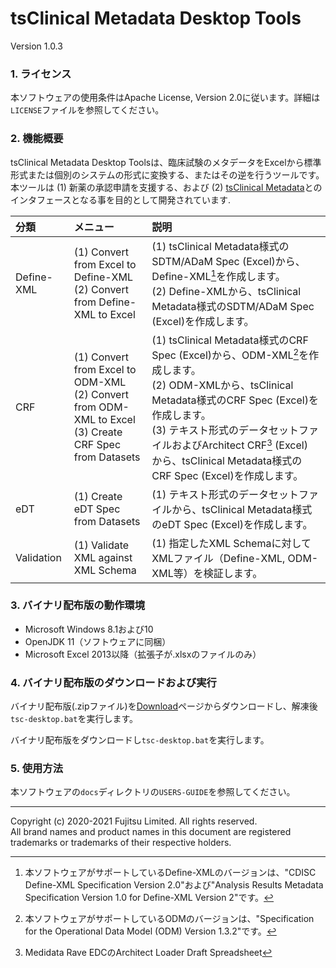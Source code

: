 # tsClinical Metadata Desktop Tools
Version 1.0.3

### 1. ライセンス

本ソフトウェアの使用条件はApache License, Version 2.0に従います。詳細は`LICENSE`ファイルを参照してください。

### 2. 機能概要
tsClinical Metadata Desktop Toolsは、臨床試験のメタデータをExcelから標準形式または個別のシステムの形式に変換する、またはその逆を行うツールです。本ツールは (1) 新薬の承認申請を支援する、および (2) [tsClinical Metadata](https://www.fujitsu.com/jp/solutions/industry/life-sciences/products/drug-development/metadata/)とのインタフェースとなる事を目的として開発されています.

|分類|メニュー|説明|
|:---|:---|:---|
|Define-XML|(1) Convert from Excel to Define-XML <br> (2) Convert from Define-XML to Excel|(1) tsClinical Metadata様式のSDTM/ADaM Spec (Excel)から、Define-XML[^1]を作成します。 <br> (2) Define-XMLから、tsClinical Metadata様式のSDTM/ADaM Spec (Excel)を作成します。|
|CRF|(1) Convert from Excel to ODM-XML <br> (2) Convert from ODM-XML to Excel <br> (3) Create CRF Spec from Datasets|(1) tsClinical Metadata様式のCRF Spec (Excel)から、ODM-XML[^2]を作成します。 <br> (2) ODM-XMLから、tsClinical Metadata様式のCRF Spec (Excel)を作成します。 <br> (3) テキスト形式のデータセットファイルおよびArchitect CRF[^3] (Excel) から、tsClinical Metadata様式のCRF Spec (Excel)を作成します。|
|eDT|(1) Create eDT Spec from Datasets|(1) テキスト形式のデータセットファイルから、tsClinical Metadata様式のeDT Spec (Excel)を作成します。|
|Validation|(1) Validate XML against XML Schema|(1) 指定したXML Schemaに対してXMLファイル（Define-XML, ODM-XML等）を検証します。|

[^1]: 本ソフトウェアがサポートしているDefine-XMLのバージョンは、"CDISC Define-XML Specification Version 2.0"および"Analysis Results Metadata Specification Version 1.0 for Define-XML Version 2"です。  
[^2]: 本ソフトウェアがサポートしているODMのバージョンは、"Specification for the Operational Data Model (ODM) Version 1.3.2"です。  
[^3]: Medidata Rave EDCのArchitect Loader Draft Spreadsheet  

### 3. バイナリ配布版の動作環境
* Microsoft Windows 8.1および10
* OpenJDK 11（ソフトウェアに同梱）
* Microsoft Excel 2013以降（拡張子が.xlsxのファイルのみ）

### 4. バイナリ配布版のダウンロードおよび実行
バイナリ配布版(.zipファイル)を[Download](https://md-eval.tsclinical.global.fujitsu.com/cdisc/login)ページからダウンロードし、解凍後`tsc-desktop.bat`を実行します。

バイナリ配布版をダウンロードし`tsc-desktop.bat`を実行します。

### 5. 使用方法
本ソフトウェアの`docs`ディレクトリの`USERS-GUIDE`を参照してください。

---
Copyright (c) 2020-2021 Fujitsu Limited. All rights reserved.  
All brand names and product names in this document are registered trademarks or trademarks of their respective holders.
